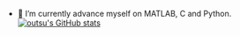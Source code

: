 - 🌱 I’m currently advance myself on MATLAB, C and Python.
[![outsu's GitHub stats](https://github-readme-stats.vercel.app/api?username=outsu&show_icons=true&theme=great-gatsby)](https://github.com/anuraghazra/github-readme-stats)

<!--
**outsu/outsu** is a ✨ _special_ ✨ repository because its `README.md` (this file) appears on your GitHub profile.

Here are some ideas to get you started:

- 🔭 I’m currently working on ...
- 🌱 I’m currently learning ...
- 👯 I’m looking to collaborate on ...
- 🤔 I’m looking for help with ...
- 💬 Ask me about ...
- 📫 How to reach me: ...
- 😄 Pronouns: ...
- ⚡ Fun fact: ...
-->
